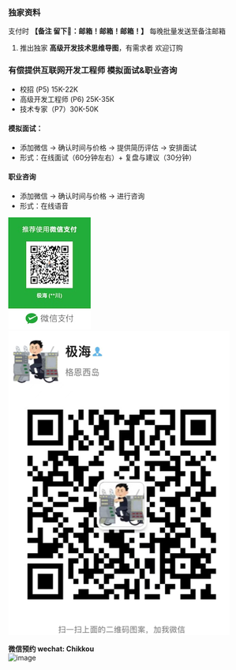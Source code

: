 ### ️独家资料
支付时 **【备注 留下📮：邮箱！邮箱！邮箱！】** 每晚批量发送至备注邮箱

1. 推出独家 **高级开发技术思维导图**，有需求者 欢迎订购

###  有偿提供互联网开发工程师 模拟面试&职业咨询
- 校招 (P5)  15K-22K <br>
- 高级开发工程师 (P6) 25K-35K <br>
- 技术专家（P7）30K-50K <br>

#### 模拟面试：
- 添加微信 -> 确认时间与价格 -> 提供简历评估 -> 安排面试
- 形式：在线面试（60分钟左右）+ 复盘与建议（30分钟）


#### 职业咨询
- 添加微信 -> 确认时间与价格 -> 进行咨询
- 形式：在线语音

![Pay](img/PaymentCode.jpeg)         ![test](img/weixin.png)

**微信预约 wechat: Chikkou** 
<br>
<img src="https://user-images.githubusercontent.com/98442707/151107669-50395365-5cc8-40ed-8b48-c4ce6320b0c9.png" alt="image" width="200px">

